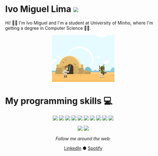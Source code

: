 # Ivo Miguel Lima <img src="https://raw.githubusercontent.com/MartinHeinz/MartinHeinz/master/wave.gif" width="30px">

Hi! 👋😊 I'm Ivo Miguel and I'm a student at University of Minho, where I'm getting a degree in Computer Science 👨‍💻.

<p align="center">
  <img src="https://github.com/IvoLims/IvoLims/blob/main/Epic.gif" width="40%">
</p>

# My programming skills 💻
<p align="center">
  <img src="https://img.shields.io/badge/Visual%20Studio%20Code-0078d7.svg?style=for-the-badge&logo=visual-studio-code&logoColor=white" height="25"/>
  <img src="https://img.shields.io/badge/sublime_text-%23575757.svg?style=for-the-badge&logo=sublime-text&logoColor=important" height="25"/>
  <img src="https://img.shields.io/badge/Haskell-5e5086?style=for-the-badge&logo=haskell&logoColor=white" height="25"/>
  <img src="https://img.shields.io/badge/c-%2300599C.svg?style=for-the-badge&logo=c&logoColor=white" height="25"/>
  <img src="https://img.shields.io/badge/latex-%23008080.svg?style=for-the-badge&logo=latex&logoColor=white" height="25"/>
  <img src="https://img.shields.io/badge/Python-3776AB?style=for-the-badge&logo=python&logoColor=white" height="25"/>
  <img src="https://img.shields.io/badge/Java-ED8B00?style=for-the-badge&logo=java&logoColor=white" height="25"/>
  <img src="https://img.shields.io/badge/Qiskit-%236929C4.svg?style=for-the-badge&logo=Qiskit&logoColor=white" height="25"/>
  <img src="https://img.shields.io/badge/mysql-%2300f.svg?style=for-the-badge&logo=mysql&logoColor=white" height="25"/>
  <img src="https://img.shields.io/badge/c++-%2300599C.svg?style=for-the-badge&logo=c%2B%2B&logoColor=white" height="25"/>
</p>

<p align="center">
  <img height="160" src="https://github-readme-stats.vercel.app/api?username=ivolims&count_private=true&theme=white&show_icons=true&hide_border=true"/> 
  <img height="160" src="https://github-readme-stats.vercel.app/api/top-langs/?username=IvoLims&langs_count=5&theme=white&layout=compact&hide_border=true"/>
</p>

<div align="center">
  <i>Follow me around the web:</i><br>

  <a target="_blank" href="https://www.linkedin.com/in/ivo-lima-979a31229/">LinkedIn</a> ●
  <a target="_blank" href="https://open.spotify.com/user/6yqi6oa82cbdcfcmsbumfb73p">Spotify</a>

</div>
<!--
[![GitHub](https://img.shields.io/badge/SUPPORT%20AT-GITHUB-blue?style=for-the-badge&logo=github)](https://github.com/Furkan-Gulsen) [![Linkedin](https://img.shields.io/badge/MY%20PROFILE-Linkedin-blue?style=for-the-badge&logo=github)](https://www.linkedin.com/in/muhammed-furkan-g%C3%BCl%C5%9Fen/) 
 [![Contact](https://img.shields.io/badge/CONTACT-GMAIL-yellow?style=for-the-badge&logo=gmail&logoColor=white)](mailto:m.furkangulsen@gmail.com)
-->
